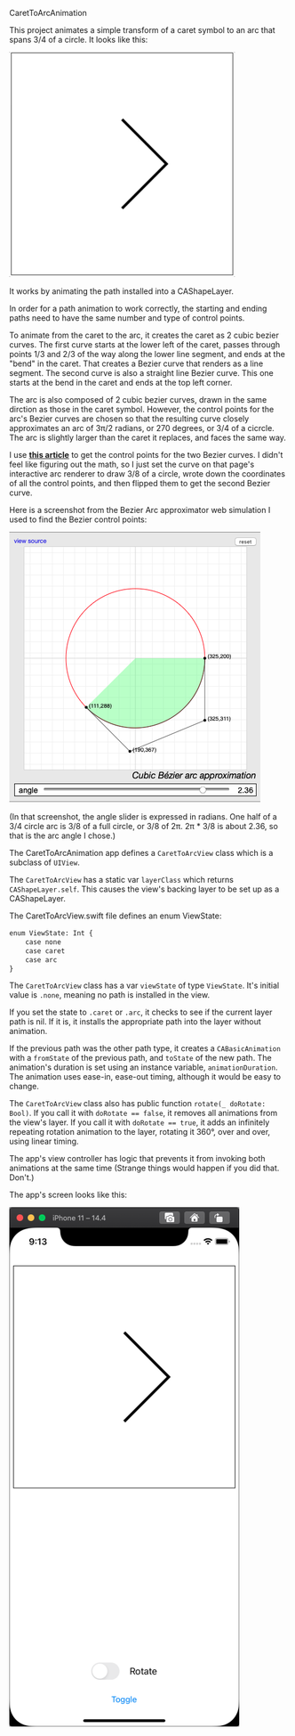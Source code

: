CaretToArcAnimation

This project animates a simple transform of a caret symbol to an arc that spans 3/4 of a circle. It looks like this:

![](CaretToArcAnimation.gif)

It works by animating the path installed into a CAShapeLayer.

In order for a path animation to work correctly, the starting and ending paths need to have the same number and type of control points.

To animate from the caret to the arc, it creates the caret as 2 cubic bezier curves. The first curve starts at the lower left of the caret, passes through points 1/3 and 2/3 of the way along the lower line segment, and ends at the "bend" in the caret. That creates a Bezier curve that renders as a line segment. The second curve is also a straight line Bezier curve. This one starts at the bend in the caret and ends at the top left corner.

The arc is also composed of 2 cubic bezier curves, drawn in the same dirction as those in the caret symbol. However, the control points for the arc's Bezier curves are chosen so that the resulting curve closely approximates an arc of 3π/2 radians, or 270 degrees, or 3/4 of a cicrcle. The arc is slightly larger than the caret it replaces, and faces the same way.

I use [**this article**](https://pomax.github.io/bezierinfo/#circles_cubic) to get the control points for the two Bezier curves. I didn't feel like figuring out the math, so I just set the curve on that page's interactive arc renderer to draw 3/8 of a circle, wrote down the coordinates of all the control points, and then flipped them to get the second Bezier curve.

Here is a screenshot from the Bezier Arc approximator web simulation I used to find the Bezier control points:

![](BezierArcApproximationScreenshot.png)

(In that screenshot, the angle slider is expressed in radians. One half of a 3/4 circle arc is 3/8 of a full circle, or 3/8 of 2π. 2π * 3/8 is about 2.36, so that is the arc angle I chose.)

The CaretToArcAnimation app defines a `CaretToArcView` class which is a subclass of `UIView`.

The `CaretToArcView` has a static var `layerClass` which returns `CAShapeLayer.self`. This causes the view's backing layer to be set up as a CAShapeLayer.

The CaretToArcView.swift file defines an enum ViewState:

```
enum ViewState: Int {
    case none
    case caret
    case arc
}
```

The `CaretToArcView` class has a var `viewState` of type `ViewState`. It's initial value is `.none`, meaning no path is installed in the view.

If you set the state to `.caret` or `.arc`, it checks to see if the current layer path is nil. If it is, it installs the appropriate path into the layer without animation.

If the previous path was the other path type, it creates a `CABasicAnimation` with a `fromState` of the previous path, and `toState` of the new path. The animation's duration is set using an instance variable, `animationDuration`. The animation uses ease-in, ease-out timing, although it would be easy to change.

The `CaretToArcView` class also has public function `rotate(_ doRotate: Bool)`. If you call it with `doRotate == false`, it removes all animations from the view's layer. If you call it with  `doRotate == true`, it adds an infinitely repeating rotation animation to the layer, rotating it 360°, over and over, using linear timing.

The app's view controller has logic that prevents it from invoking both animations at the same time (Strange things would happen if you did that. Don't.)

The app's screen looks like this:

![](CaretToArcAnimationScreenshot.png)